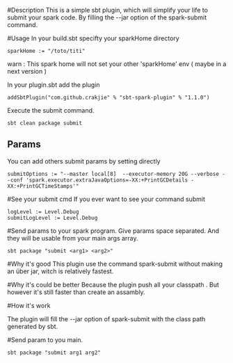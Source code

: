 #Description
This is a simple sbt plugin, which will simplify your life to submit your spark code.
By filling the --jar option of the spark-submit command.

#Usage
In your build.sbt specifty your sparkHome directory
```
sparkHome := "/toto/titi"
```
warn : This spark home will not set your other 'sparkHome' env ( maybe in a next version )

In your plugin.sbt add the plugin
```
addSbtPlugin("com.github.crakjie" % "sbt-spark-plugin" % "1.1.0")
```

Execute the submit command.

```
sbt clean package submit
```

## Params
You can add others submit params by setting directly
```
submitOptions := "--master local[8]  --executor-memory 20G --verbose --conf 'spark.executor.extraJavaOptions=-XX:+PrintGCDetails -XX:+PrintGCTimeStamps'"
```

#See your submit cmd
If you ever want to see your command submit
```
logLevel := Level.Debug
submitLogLevel := Level.Debug
```

#Send params to your spark program.
Give params space separated. And they will be usable from your main args array.
```
sbt package "submit <arg1> <arg2>"
```
#Why it's good
This plugin use the command spark-submit without making an über jar, witch is relatively fastest.

#Why it's could be better
Because the plugin push all your classpath . But however it's still faster than create an assambly.


#How it's work

The plugin will fill the --jar option of spark-submit with the class path generated by sbt.

#Send param to you main.
```
sbt package "submit arg1 arg2"
```
